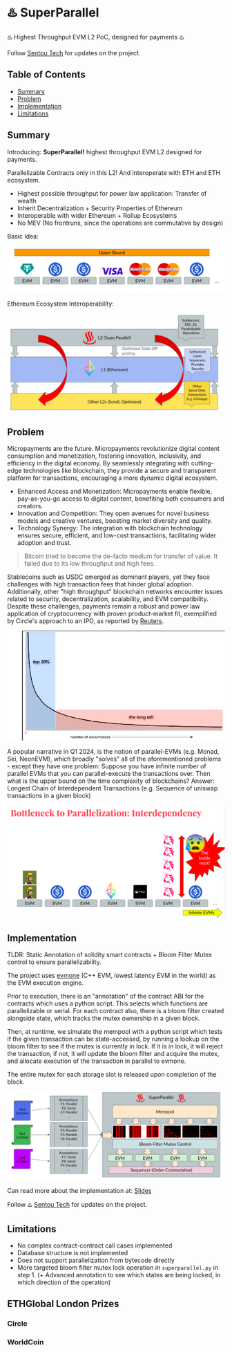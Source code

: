 
# ♨️ SuperParallel

♨️ Highest Throughput EVM L2 PoC, designed for payments ♨️

Follow [Sentou Tech](https://x.com/sentoutech) for updates on the project. 


## Table of Contents

- [Summary](#summary)
- [Problem](#problem)
- [Implementation](#implementation)
- [Limitations](#limitations)


## Summary

Introducing: **SuperParallel!** highest throughput EVM L2 designed for payments.

Parallelizable Contracts only in this L2! And interoperate with ETH and ETH ecosystem.
- Highest possible throughput for power law application: Transfer of wealth
- Inherit Decentralization + Security Properties of Ethereum
- Interoperable with wider Ethereum + Rollup Ecosystems
- No MEV (No frontruns, since the operations are commutative by design)

Basic Idea:

![Parallel-Only EVM Execution](media/image-3.png)

Ethereum Ecosystem Interoperability:

![alt text](media/image-2.png)




## Problem

Micropayments are the future. Micropayments revolutionize digital content consumption and monetization, fostering innovation, inclusivity, and efficiency in the digital economy. By seamlessly integrating with cutting-edge technologies like blockchain, they provide a secure and transparent platform for transactions, encouraging a more dynamic digital ecosystem.

- Enhanced Access and Monetization: Micropayments enable flexible, pay-as-you-go access to digital content, benefiting both consumers and creators.
- Innovation and Competition: They open avenues for novel business models and creative ventures, boosting market diversity and quality.
- Technology Synergy: The integration with blockchain technology ensures secure, efficient, and low-cost transactions, facilitating wider adoption and trust.


> Bitcoin tried to become the de-facto medium for transfer of value. It failed due to its low throughput and high fees.


Stablecoins such as USDC emerged as dominant players, yet they face challenges with high transaction fees that hinder global adoption. Additionally, other "high throughput" blockchain networks encounter issues related to security, decentralization, scalability, and EVM compatibility. Despite these challenges, payments remain a robust and power law application of cryptocurrency with proven product-market fit, exemplified by Circle's approach to an IPO, as reported by [Reuters](https://www.reuters.com/markets/deals/stablecoin-firm-circle-confidentially-files-us-ipo-2024-01-11/).


![alt text](media/image.png)

A popular narrative in Q1 2024, is the notion of parallel-EVMs (e.g. Monad, Sei, NeonEVM), which broadly "solves" all of the aforementioned problems - except they have one problem: Suppose you have infinite number of parallel EVMs that you can parallel-execute the transactions over. Then what is the upper bound on the time complexity of blockchains? Answer: Longest Chain of Interdependent Transactions (e.g. Sequence of uniswap transactions in a given block)

![Bottleneck to EVM parallelization](media/image-4.png)

## Implementation


TLDR: Static Annotation of solidity smart contracts + Bloom Filter Mutex control to ensure parallelizability. 

The project uses [evmone](https://github.com/ethereum/evmone) (C++ EVM, lowest latency EVM in the world) as the EVM execution engine. 

Prior to execution, there is an "annotation" of the contract ABI for the contracts which uses a python script. This selects which functions are parallelizable or serial. For each contract also, there is a bloom filter created alongside state, which tracks the mutex ownership in a given block. 

Then, at runtime, we simulate the mempool with a python script which tests if the given transaction can be state-accessed, by running a lookup on the bloom filter to see if the mutex is currently in lock. If it is in lock, it will reject the transaction, if not, it will update the bloom filter and acquire the mutex, and allocate execution of the transaction in parallel to evmone. 

The entire mutex for each storage slot is released upon completion of the block.


![alt text](media/image-1.png)

Can read more about the implementation at: [Slides](https://docs.google.com/presentation/d/1QMw9t38TNsDCZesRFK90rzCWjB6m-wrVypBqQu_uOhk/edit?usp=sharing)

Follow ♨️ [Sentou Tech](https://x.com/sentoutech) for updates on the project. 


## Limitations

- No complex contract-contract call cases implemented
- Database structure is not implemented
- Does not support parallelization from bytecode directly
- More targeted bloom filter mutex lock operation in `superparallel.py` in step 1. (+ Advanced annotation to see which states are being locked, in which direction of the operation)


## ETHGlobal London Prizes

### Circle



### WorldCoin
